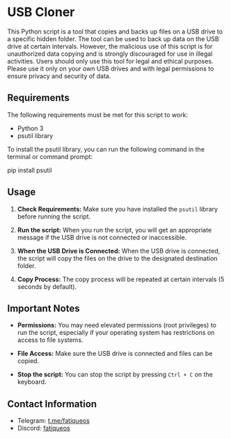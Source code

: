  
# USB Cloner

This Python script is a tool that copies and backs up files on a USB drive to a specific hidden folder.
The tool can be used to back up data on the USB drive at certain intervals. However, the malicious use of this script is for unauthorized data copying and is strongly discouraged for use in illegal activities.
Users should only use this tool for legal and ethical purposes. Please use it only on your own USB drives and with legal permissions to ensure privacy and security of data.

## Requirements

The following requirements must be met for this script to work:
- Python 3
- psutil library

To install the psutil library, you can run the following command in the terminal or command prompt:

pip install psutil

## Usage

1. **Check Requirements:** Make sure you have installed the `psutil` library before running the script.

2. **Run the script:** When you run the script, you will get an appropriate message if the USB drive is not connected or inaccessible.

3. **When the USB Drive is Connected:** When the USB drive is connected, the script will copy the files on the drive to the designated destination folder.

4. **Copy Process:** The copy process will be repeated at certain intervals (5 seconds by default).

## Important Notes

-  **Permissions:** You may need elevated permissions (root privileges) to run the script, especially if your operating system has restrictions on access to file systems.

-  **File Access:** Make sure the USB drive is connected and files can be copied.

- **Stop the script:** You can stop the script by pressing `Ctrl + C` on the keyboard.

## Contact Information

- Telegram: [t.me/fatiqueos](https://t.me/fatiqueos)
- Discord: [fatiqueos](https://discord.com/users/1178837358523719704)


